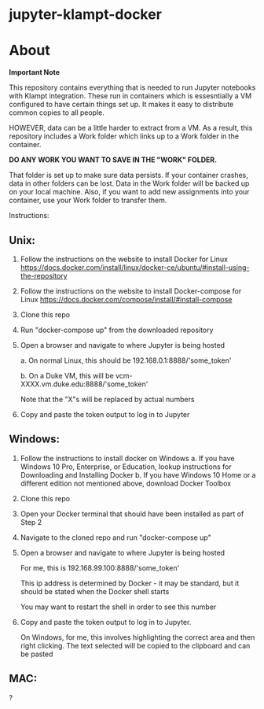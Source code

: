 # jupyter-klampt-docker

# About

**Important Note**

This repository contains everything that is needed to run Jupyter notebooks with Klampt integration.
These run in containers which is essesntially a VM configured to have certain things set up. 
It makes it easy to distribute common copies to all people. 

HOWEVER, data can be a little harder to extract from a VM. 
As a result, this repository includes a Work folder which links up to a Work folder in the container.

**DO ANY WORK YOU WANT TO SAVE IN THE "WORK" FOLDER.**

That folder is set up to make sure data persists. If your container crashes, data in other folders can be lost. Data in the Work folder will be backed up on your local machine. Also, if you want to add new assignments into your container, use your Work folder to transfer them. 

Instructions:

## Unix:
1. Follow the instructions on the website to install Docker for Linux 
   https://docs.docker.com/install/linux/docker-ce/ubuntu/#install-using-the-repository

2. Follow the instructions on the website to install Docker-compose for Linux
   https://docs.docker.com/compose/install/#install-compose

3. Clone this repo
4. Run "docker-compose up" from the downloaded repository
5. Open a browser and navigate to where Jupyter is being hosted
   
   a. On normal Linux, this should be 192.168.0.1:8888/'some_token'
   
   b. On a Duke VM, this will be vcm-XXXX.vm.duke.edu:8888/'some_token' 
   
      Note that the "X"s will be replaced by actual numbers

6. Copy and paste the token output to log in to Jupyter 

## Windows:
1. Follow the instructions to install docker on Windows
    a. If you have Windows 10 Pro, Enterprise, or Education, lookup instructions for Downloading and Installing Docker
    b. If you have Windows 10 Home or a different edition not mentioned above, download Docker Toolbox
2. Clone this repo
3. Open your Docker terminal that should have been installed as part of Step 2
4. Navigate to the cloned repo and run "docker-compose up" 
5. Open a browser and navigate to where Jupyter is being hosted

    For me, this is 192.168.99.100:8888/'some_token'
    
    This ip address is determined by Docker - it may be standard, but it should be stated when the Docker shell starts
    
    You may want to restart the shell in order to see this number
6. Copy and paste the token output to log in to Jupyter.

    On Windows, for me, this involves highlighting the correct area and then right clicking. The text selected will be copied to the clipboard and can be pasted

## MAC:
?
